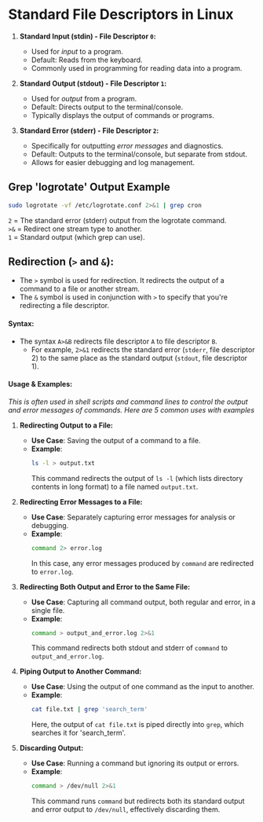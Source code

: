 # Standard File Descriptors in Linux

1. **Standard Input (stdin) - File Descriptor `0`:**
   - Used for _input_ to a program.
   - Default: Reads from the keyboard.
   - Commonly used in programming for reading data into a program.

2. **Standard Output (stdout) - File Descriptor `1`:**
   - Used for _output_ from a program.
   - Default: Directs output to the terminal/console.
   - Typically displays the output of commands or programs.

3. **Standard Error (stderr) - File Descriptor `2`:**
   - Specifically for outputting _error messages_ and diagnostics.
   - Default: Outputs to the terminal/console, but separate from stdout.
   - Allows for easier debugging and log management.

## Grep 'logrotate' Output Example

```bash
sudo logrotate -vf /etc/logrotate.conf 2>&1 | grep cron
```

`2` = The standard error (stderr) output from the logrotate command.  
`>&` = Redirect one stream type to another.  
`1` = Standard output (which grep can use).

## Redirection (`>` and `&`):

- The `>` symbol is used for redirection. It redirects the output of a command to a file or another stream.
- The `&` symbol is used in conjunction with `>` to specify that you're redirecting a file descriptor.

#### Syntax:

- The syntax `A>&B` redirects file descriptor `A` to file descriptor `B`. 
  - For example, `2>&1` redirects the standard error (`stderr`, file descriptor 2) to the same place as the standard output (`stdout`, file descriptor 1).

#### Usage & Examples:

*This is often used in shell scripts and command lines to control the output and error messages of commands. Here are 5 common uses with examples*

1. **Redirecting Output to a File:**
   - **Use Case**: Saving the output of a command to a file.
   - **Example**: 
     ```bash
     ls -l > output.txt
     ```
     This command redirects the output of `ls -l` (which lists directory contents in long format) to a file named `output.txt`.

2. **Redirecting Error Messages to a File:**
   - **Use Case**: Separately capturing error messages for analysis or debugging.
   - **Example**: 
     ```bash
     command 2> error.log
     ```
     In this case, any error messages produced by `command` are redirected to `error.log`.

3. **Redirecting Both Output and Error to the Same File:**
   - **Use Case**: Capturing all command output, both regular and error, in a single file.
   - **Example**: 
     ```bash
     command > output_and_error.log 2>&1
     ```
     This command redirects both stdout and stderr of `command` to `output_and_error.log`.

4. **Piping Output to Another Command:**
   - **Use Case**: Using the output of one command as the input to another.
   - **Example**: 
     ```bash
     cat file.txt | grep 'search_term'
     ```
     Here, the output of `cat file.txt` is piped directly into `grep`, which searches it for 'search_term'.

5. **Discarding Output:**
   - **Use Case**: Running a command but ignoring its output or errors.
   - **Example**: 
     ```bash
     command > /dev/null 2>&1
     ```
     This command runs `command` but redirects both its standard output and error output to `/dev/null`, effectively discarding them.

